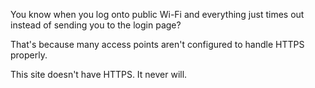 You know when you log onto public Wi-Fi and everything just times out instead of sending you to the login page? 

That's because many access points aren't configured to handle HTTPS properly.

This site doesn't have HTTPS. It never will. 
